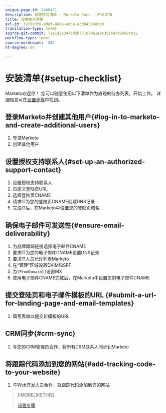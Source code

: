 ```yaml
---
unique-page-id: 2949471
description: 设置核对清单 — Marketo Docs — 产品文档
title: 设置核对清单
exl-id: 397093f8-9daf-468a-adca-acd94303ebe8
translation-type: tm+mt
source-git-commit: 72e1d29347bd5b77107da1e9c30169cb6490c432
workflow-type: tm+mt
source-wordcount: '204'
ht-degree: 0%

---
```


# 安装清单{#setup-checklist}

Marketo欢迎你！ 您可以随意使用以下清单作为直观的待办列表，开始工作。 详细信息可在[设置步骤](/help/marketo/getting-started/setup-steps.md)中找到。

## 登录Marketo并创建其他用户{#log-in-to-marketo-and-create-additional-users}

1. 登录Marketo
1. 创建其他用户

## 设置授权支持联系人{#set-up-an-authorized-support-contact}

1. 设置授权支持联系人
1. 自定义登陆页URL
1. 选择登陆页CNAME
1. 请求IT为您的登陆页CNAME创建DNS记录
1. 完成IT后，在Marketo中设置您的登陆页域名

## 确保电子邮件可发送性{#ensure-email-deliverability}

1. 为品牌跟踪链接选择电子邮件CNAME
1. 要求IT为您的电子邮件CNAME设置DNS记录
1. 要求IT人员允许列表Marketo
1. 在“管理”区域设置DKIM和SPF
1. 为`[FromDomain1]`设置MX
1. 使用电子邮件CNAME完成后，在Marketo中设置您的电子邮件CNAME

## 提交登陆页和电子邮件模板的URL {#submit-a-url-for-landing-page-and-email-templates}

1. 填写表单以提交新模板的URL

## CRM同步{#crm-sync}

1. 与您的CRM管理员合作，将所有CRM联系人同步到Marketo

## 将跟踪代码添加到您的网站{#add-tracking-code-to-your-website}

1. 与Web开发人员合作，将跟踪代码添加到您的网站

>[!MORELIKETHIS]
>
>[设置步骤](/help/marketo/getting-started/setup-steps.md)
